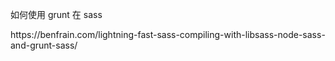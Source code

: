 如何使用 grunt 在 sass

https:\/\/benfrain.com\/lightning-fast-sass-compiling-with-libsass-node-sass-and-grunt-sass\/

